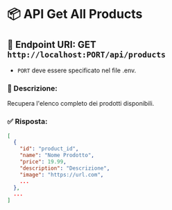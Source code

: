 # 📦 API Get All Products

## 📍 Endpoint URI: GET `http://localhost:PORT/api/products`

- `PORT` deve essere specificato nel file .env.

### 📝 Descrizione:

Recupera l'elenco completo dei prodotti disponibili.

### ✅ Risposta:

```json
[
  {
    "id": "product_id",
    "name": "Nome Prodotto",
    "price": 19.99,
    "description": "Descrizione",
    "image": "https://url.com",
    ...
  },
  ...
]
```
